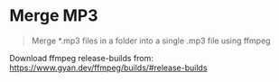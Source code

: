 # Merge MP3
> Merge *.mp3 files in a folder into a single .mp3 file using ffmpeg

Download ffmpeg release-builds from:<br>
https://www.gyan.dev/ffmpeg/builds/#release-builds